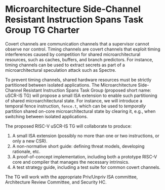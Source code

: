 # Microarchitecture Side-Channel Resistant Instruction Spans Task Group TG Charter
Covert channels are communication channels that a supervisor cannot observe nor control.
Timing channels are covert channels that exploit timing interferences caused by competition for shared microarchitectural resources, such as caches, buffers, and branch predictors.
For instance, timing channels can be used to extract secrets as part of a microarchitectural speculation attack such as Spectre.

To prevent timing channels, shared hardware resources must be strictly partitioned between isolated applications.
The Microarchitecture Side-Channel Resistant Instruction Spans Task Group (proposed short name: uSCR-IS TG) will propose a small ISA extension to enable such partitioning of shared microarchitectural state.
For instance, we will introduce a temporal fence instruction, `fence.t`, which can be used to *temporally* partition shared on-core microarchitectural state by clearing it, e.g., when switching between isolated applications.

The proposed RISC-V uSCR-IS TG will collaborate to produce:
 1. A small ISA extension (possibly no more than one or two instructions, or only a new CSR).
 2. A non-normative short guide: defining threat models, developing rationale, etc.
 3. A proof-of-concept implementation, including both a prototype RISC-V core and compiler that manages the necessary intrinsics.
 4. A test strategy guide, including a test suite for common covert channels.

The TG will work with the appropriate Priv/Unpriv ISA committee, Architecture Review Committee, and Security HC.

